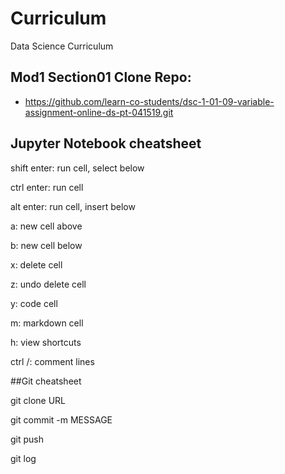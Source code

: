# Curriculum
Data Science Curriculum

## Mod1 Section01 Clone Repo:

- https://github.com/learn-co-students/dsc-1-01-09-variable-assignment-online-ds-pt-041519.git

## Jupyter Notebook cheatsheet

shift enter: run cell, select below

ctrl enter: run cell

alt enter: run cell, insert below

a: new cell above

b: new cell below

x: delete cell

z: undo delete cell

y: code cell

m: markdown cell

h: view shortcuts

ctrl /: comment lines


##Git cheatsheet

git clone URL

git commit -m MESSAGE

git push

git log
